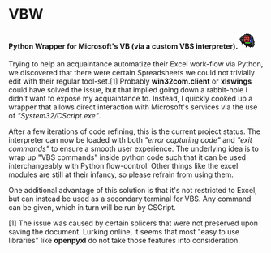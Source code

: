# VBW
#### Python Wrapper for Microsoft's VB (via a custom VBS interpreter). ![](logo.png)



Trying to help an acquaintance automatize their Excel work-flow via Python,
we discovered that there were certain Spreadsheets we could not trivially 
edit with their regular tool-set.[1] Probably **win32com.client** or 
**xlswings** could have solved the issue, but that implied going down a 
rabbit-hole I didn't want to expose my acquaintance to. Instead, I quickly 
cooked up a wrapper that allows direct interaction with Microsoft's services 
via the use of *"System32/CScript.exe"*. 

After a few iterations of code refining, this is the current project status.
The interpreter can now be loaded with both *"error capturing code"* and 
*"exit commands"* to ensure a smooth user experience. The underlying idea 
is to wrap up "VBS commands" inside python code such that it can be used 
interchangeably with Python flow-control. Other things like the excel 
modules are still at their infancy, so please refrain from using them.

One additional advantage of this solution is that it's not restricted to 
Excel, but can instead be used as a secondary terminal for VBS. Any command
can be given, which in turn will be run by CSCript.

[1] The issue was caused by certain splicers that were not preserved upon
saving the document. Lurking online, it seems that most "easy to use
libraries" like **openpyxl** do not take those features into consideration.